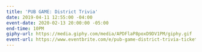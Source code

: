 ```yaml
---
title: 'PUB GAME: District Trivia'
date: 2019-04-11 12:55:00 -04:00
event-date: 2020-02-13 20:00:00 -05:00
end-time: 10PM
giphy-url: https://media.giphy.com/media/APDFlaP8poxD9DV1PM/giphy.gif
event-url: https://www.eventbrite.com/e/pub-game-district-trivia-tickets-92080630645
---
```


